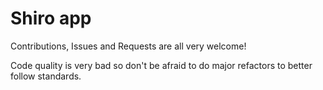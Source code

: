 # Shiro app 

Contributions, Issues and Requests are all very welcome! 

Code quality is very bad so don't be afraid to do major refactors to better follow standards.
